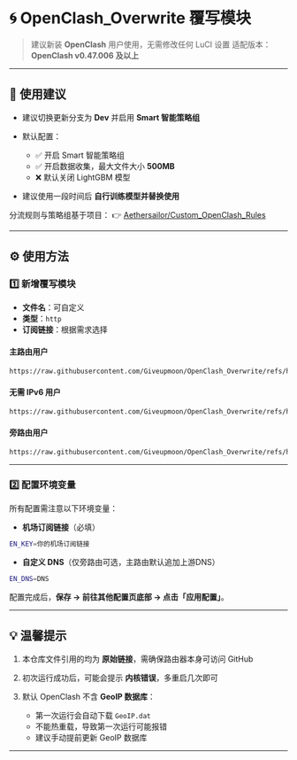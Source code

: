 # 🌀 OpenClash_Overwrite 覆写模块

> 建议新装 **OpenClash** 用户使用，无需修改任何 LuCI 设置
> 适配版本：**OpenClash v0.47.006 及以上**

---

## 📌 使用建议

* 建议切换更新分支为 **Dev** 并启用 **Smart 智能策略组**
* 默认配置：

  * ✅ 开启 Smart 智能策略组
  * ✅ 开启数据收集，最大文件大小 **500MB**
  * ❌ 默认关闭 LightGBM 模型
* 建议使用一段时间后 **自行训练模型并替换使用**

分流规则与策略组基于项目：
👉 [Aethersailor/Custom_OpenClash_Rules](https://github.com/Aethersailor/Custom_OpenClash_Rules.git)

---

## ⚙️ 使用方法

### 1️⃣ 新增覆写模块

* **文件名**：可自定义
* **类型**：`http`
* **订阅链接**：根据需求选择

#### 主路由用户

```bash
https://raw.githubusercontent.com/Giveupmoon/OpenClash_Overwrite/refs/heads/main/Overwrite/Overwrite.conf
```

#### 无需 IPv6 用户

```bash
https://raw.githubusercontent.com/Giveupmoon/OpenClash_Overwrite/refs/heads/main/Overwrite/Overwrite-noipv6.conf
```

#### 旁路由用户

```bash
https://raw.githubusercontent.com/Giveupmoon/OpenClash_Overwrite/refs/heads/main/Overwrite/Overwrite-bypass.conf
```

---

### 2️⃣ 配置环境变量

所有配置需注意以下环境变量：

* **机场订阅链接**（必填）

```bash
EN_KEY=你的机场订阅链接
```

* **自定义 DNS**（仅旁路由可选，主路由默认追加上游DNS）

```bash
EN_DNS=DNS
```

配置完成后，**保存 → 前往其他配置页底部 → 点击「应用配置」**。

---

## 💡 温馨提示

1. 本仓库文件引用的均为 **原始链接**，需确保路由器本身可访问 GitHub
2. 初次运行成功后，可能会提示 **内核错误**，多重启几次即可
3. 默认 OpenClash 不含 **GeoIP 数据库**：

   * 第一次运行会自动下载 `GeoIP.dat`
   * 不能热重载，导致第一次运行可能报错
   * 建议手动提前更新 GeoIP 数据库

---